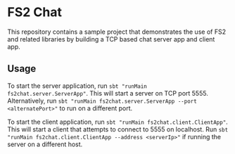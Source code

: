 # FS2 Chat

This repository contains a sample project that demonstrates the use of FS2 and related libraries by building a TCP based chat server app and client app.

## Usage

To start the server application, run `sbt "runMain fs2chat.server.ServerApp"`. This will start a server on TCP port 5555. Alternatively, run `sbt "runMain fs2chat.server.ServerApp --port <alternatePort>"` to run on a different port.

To start the client application, run `sbt "runMain fs2chat.client.ClientApp"`. This will start a client that attempts to connect to 5555 on localhost. Run `sbt "runMain fs2chat.client.ClientApp --address <serverIp>"` if running the server on a different host.